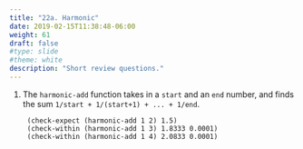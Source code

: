 ```yaml
---
title: "22a. Harmonic"
date: 2019-02-15T11:38:48-06:00
weight: 61
draft: false
#type: slide
#theme: white
description: "Short review questions."
---
```


1. The `harmonic-add` function takes in a `start` and an `end` number,
   and finds the sum `1/start + 1/(start+1) + ... + 1/end`. 
   
        (check-expect (harmonic-add 1 2) 1.5)
        (check-within (harmonic-add 1 3) 1.8333 0.0001)
        (check-within (harmonic-add 1 4) 2.0833 0.0001)

